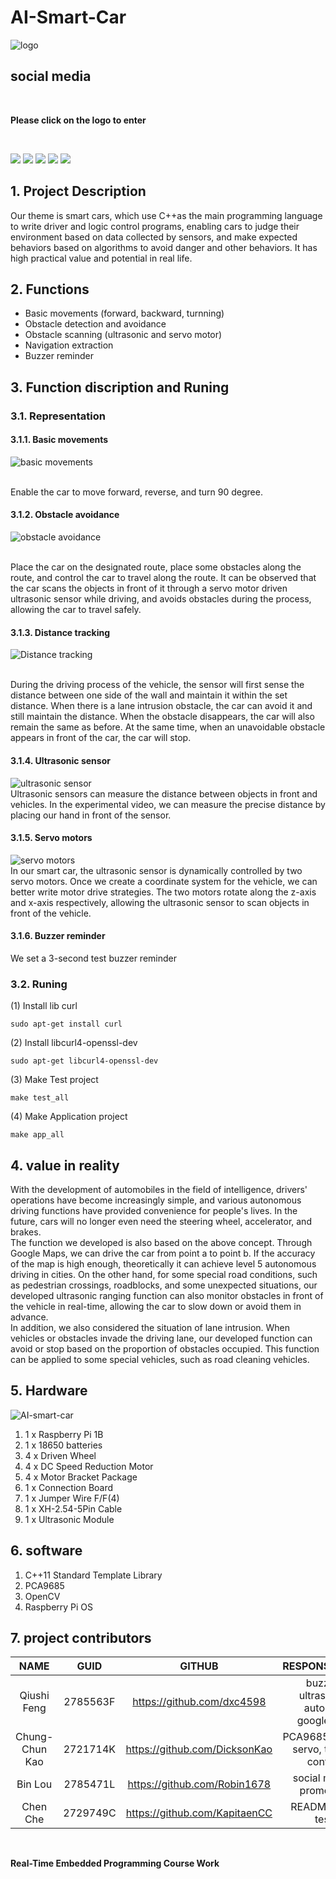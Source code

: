 # AI-Smart-Car
![logo](sample-images/logo.png)

## social media
<br/>
<p align="center">

**Please click on the logo to enter**
</p>
<br/>
<p align="center">

[<img src="https://raw.githubusercontent.com/dxc4598/AI-Smart-Car/Documentation/sample-images/youtube.png">](https://www.youtube.com/@binlou)
[<img src="https://raw.githubusercontent.com/dxc4598/AI-Smart-Car/Documentation/sample-images/tiktok.png">](https://www.tiktok.com/@binlou60?lang=en)
[<img src="https://raw.githubusercontent.com/dxc4598/AI-Smart-Car/Documentation/sample-images/twitter.png">](https://twitter.com/loubin93)
[<img src="https://raw.githubusercontent.com/dxc4598/AI-Smart-Car/Documentation/sample-images/instagram.png">](https://instagram.com/loubin932023?igshid=YmMyMTA2M2Y=)
[<img src="https://raw.githubusercontent.com/dxc4598/AI-Smart-Car/Documentation/sample-images/facebook.png">](https://www.facebook.com/profile.php?id=100091780276237)
</p>

## 1. Project Description
Our theme is smart cars, which use C++as the main programming language to write driver and logic control programs, enabling cars to judge their environment based on data collected by sensors, and make expected behaviors based on algorithms to avoid danger and other behaviors. It has high practical value and potential in real life.

## 2. Functions
- Basic movements (forward, backward, turnning)
- Obstacle detection and avoidance
- Obstacle scanning (ultrasonic and servo motor)
- Navigation extraction
- Buzzer reminder

## 3. Function discription and Runing

### 3.1. Representation
#### 3.1.1. Basic movements
<p align="center">

![basic movements](sample-images/mobility.png)
</p>
<br/>
Enable the car to move forward, reverse, and turn 90 degree.

#### 3.1.2. Obstacle avoidance
<p align="center">
 
![obstacle avoidance](sample-images/obstacle.png)
</p>
<br/>
Place the car on the designated route, place some obstacles along the route, and control the car to travel along the route. It can be observed that the car scans the objects in front of it through a servo motor driven ultrasonic sensor while driving, and avoids obstacles during the process, allowing the car to travel safely.

#### 3.1.3. Distance tracking
<p align="center">

![Distance tracking](sample-images/distance.png)
</p>
<br/>
During the driving process of the vehicle, the sensor will first sense the distance between one side of the wall and maintain it within the set distance. When there is a lane intrusion obstacle, the car can avoid it and still maintain the distance. When the obstacle disappears, the car will also remain the same as before. At the same time, when an unavoidable obstacle appears in front of the car, the car will stop.


#### 3.1.4. Ultrasonic sensor
<p align="center">

![ultrasonic sensor](sample-images/ultrasonic.png)
<br/>
Ultrasonic sensors can measure the distance between objects in front and vehicles. In the experimental video, we can measure the precise distance by placing our hand in front of the sensor.


#### 3.1.5. Servo motors
<p align="center">

![servo motors](sample-images/servo.png)
<br/>
In our smart car, the ultrasonic sensor is dynamically controlled by two servo motors. Once we create a coordinate system for the vehicle, we can better write motor drive strategies. The two motors rotate along the z-axis and x-axis respectively, allowing the ultrasonic sensor to scan objects in front of the vehicle.


#### 3.1.6. Buzzer reminder
We set a 3-second test buzzer reminder

### 3.2. Runing
(1) Install lib curl
```
sudo apt-get install curl
```

(2) Install libcurl4-openssl-dev
```
sudo apt-get libcurl4-openssl-dev
```

(3) Make Test project
```
make test_all
```

(4) Make Application project
```
make app_all
```

## 4. value in reality
With the development of automobiles in the field of intelligence, drivers' operations have become increasingly simple, and various autonomous driving functions have provided convenience for people's lives. In the future, cars will no longer even need the steering wheel, accelerator, and brakes. 
<br/>
The function we developed is also based on the above concept. Through Google Maps, we can drive the car from point a to point b. If the accuracy of the map is high enough, theoretically it can achieve level 5 autonomous driving in cities. On the other hand, for some special road conditions, such as pedestrian crossings, roadblocks, and some unexpected situations, our developed ultrasonic ranging function can also monitor obstacles in front of the vehicle in real-time, allowing the car to slow down or avoid them in advance. 
<br/>
In addition, we also considered the situation of lane intrusion. When vehicles or obstacles invade the driving lane, our developed function can avoid or stop based on the proportion of obstacles occupied. This function can be applied to some special vehicles, such as road cleaning vehicles.

## 5. Hardware
![AI-smart-car](sample-images/Sample_car.jpg)
1. 1 x Raspberry Pi 1B
2. 1 x 18650 batteries
3. 4 x Driven Wheel
4. 4 x DC Speed Reduction Motor
5. 4 x Motor Bracket Package
6. 1 x Connection Board
7. 1 x Jumper Wire F/F(4)
8. 1 x XH-2.54-5Pin Cable
9. 1 x Ultrasonic Module

## 6. software
1. C++11 Standard Template Library
2. PCA9685
3. OpenCV
4. Raspberry Pi OS

## 7. project contributors
| NAME | GUID | GITHUB | RESPONSIBILITY |
| :----: | :----: | :----: | :----: |
| Qiushi Feng | 2785563F | https://github.com/dxc4598 | buzzer, ultrasonic, autorun, googlemap |
| Chung-Chun Kao | 2721714K | https://github.com/DicksonKao | PCA9685, motor, servo, thread control |
| Bin Lou | 2785471L | https://github.com/Robin1678 | social media, promotion |
| Chen Che | 2729749C | https://github.com/KapitaenCC | README, Unit test |
<br/>

**Real-Time Embedded Programming Course Work**
